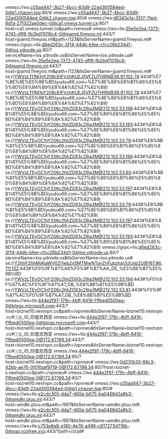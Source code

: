 vmess://ws:c05ad447-3b27-4bcc-83d9-22ad300584ed-0@k1.chaoxn.top:80/#
vmess://ws:c05ad447-3b27-4bcc-83d9-22ad300584ed-0@k2.chaoxn.top:80/#
vmess://ws:d6343cfa-3517-11ed-8d1a-27f322ae0dec-0@ca1.vmess.tunnel.cx:80/?host=ca1.vmess.tunnel.cx&path=/vmess#
vmess://ws+tls:35e5e2ea-1372-4745-dff8-fb2bd11016c4-0@jpamd.fineyoo.ml:443/?host=jpamd.fineyoo.ml&path=/123&tlsServerName=jpamd.fineyoo.ml#
vmess://grpc+tls:d6ed263c-3f14-44db-bfee-cfcc26b234d1-0@los.ydnode.us:80/?serviceName=los.ydnode.us&tlsServerName=los.ydnode.us#
vmess://ws+tls:35e5e2ea-1372-4745-dff8-fb2bd11016c4-0@jpamd.fineyoo.ml:443/?host=jpamd.fineyoo.ml&path=/123&tlsServerName=jpamd.fineyoo.ml#
ss://YWVzLTI1Ni1nY206cEtFVzhKUEJ5VFZUTHRN@38.91.102.74:443#%E7%BE%8E%E5%9B%BD(yudou66.com+%E7%8E%89%E8%B1%86%E5%85%8D%E8%B4%B9%E8%8A%82%E7%82%B9)
ss://YWVzLTI1Ni1nY206cEtFVzhKUEJ5VFZUTHRN@38.91.102.74:443#%E7%BE%8E%E5%9B%BD(yudou66.com+%E7%8E%89%E8%B1%86%E5%85%8D%E8%B4%B9%E8%8A%82%E7%82%B9)
ss://YWVzLTEyOC1nY206c2hhZG93c29ja3M@212.102.53.198:443#%E8%8B%B1%E5%9B%BD(yudou66.com+%E7%8E%89%E8%B1%86%E5%85%8D%E8%B4%B9%E8%8A%82%E7%82%B9)
ss://YWVzLTEyOC1nY206c2hhZG93c29ja3M@212.102.53.193:443#%E8%8B%B1%E5%9B%BD(yudou66.com+%E7%8E%89%E8%B1%86%E5%85%8D%E8%B4%B9%E8%8A%82%E7%82%B9)
ss://YWVzLTEyOC1nY206c2hhZG93c29ja3M@212.102.53.79:443#%E8%8B%B1%E5%9B%BD(yudou66.com+%E7%8E%89%E8%B1%86%E5%85%8D%E8%B4%B9%E8%8A%82%E7%82%B9)
ss://YWVzLTEyOC1nY206c2hhZG93c29ja3M@212.102.53.196:443#%E8%8B%B1%E5%9B%BD(yudou66.com+%E7%8E%89%E8%B1%86%E5%85%8D%E8%B4%B9%E8%8A%82%E7%82%B9)
ss://YWVzLTEyOC1nY206c2hhZG93c29ja3M@212.102.53.80:443#%E8%8B%B1%E5%9B%BD(yudou66.com+%E7%8E%89%E8%B1%86%E5%85%8D%E8%B4%B9%E8%8A%82%E7%82%B9)
ss://YWVzLTEyOC1nY206c2hhZG93c29ja3M@212.102.53.197:443#%E8%8B%B1%E5%9B%BD(yudou66.com+%E7%8E%89%E8%B1%86%E5%85%8D%E8%B4%B9%E8%8A%82%E7%82%B9)
ss://YWVzLTEyOC1nY206c2hhZG93c29ja3M@212.102.53.79:443#%E8%8B%B1%E5%9B%BD(yudou66.com+%E7%8E%89%E8%B1%86%E5%85%8D%E8%B4%B9%E8%8A%82%E7%82%B9)
ss://YWVzLTEyOC1nY206c2hhZG93c29ja3M@212.102.53.197:443#%E8%8B%B1%E5%9B%BD(yudou66.com+%E7%8E%89%E8%B1%86%E5%85%8D%E8%B4%B9%E8%8A%82%E7%82%B9)
ss://YWVzLTEyOC1nY206c2hhZG93c29ja3M@212.102.53.193:443#%E8%8B%B1%E5%9B%BD(yudou66.com+%E7%8E%89%E8%B1%86%E5%85%8D%E8%B4%B9%E8%8A%82%E7%82%B9)
vmess://grpc+tls:d6ed263c-3f14-44db-bfee-cfcc26b234d1-0@los.ydnode.us:80/?serviceName=los.ydnode.us&tlsServerName=los.ydnode.us#
ss://Y2hhY2hhMjAtaWV0Zi1wb2x5MTMwNTpvZnFubzhpUUUxb2U@167.86.111.132:443#%F0%9F%87%A9%F0%9F%87%AA_DE_%E5%BE%B7%E5%9B%BD
ss://YWVzLTEyOC1nY206c2hhZG93c29ja3M@212.102.53.194:443#%F0%9F%87%AC%F0%9F%87%A7_GB_%E8%8B%B1%E5%9B%BD
ss://YWVzLTEyOC1nY206c2hhZG93c29ja3M@212.102.53.81:443#%F0%9F%87%AC%F0%9F%87%A7_GB_%E8%8B%B1%E5%9B%BD
vmess://ws+tls:444e2f97-179c-4bff-8416-f1fbed0500ea-0@blogs.microsoft.com:443/?host=biznet10.nextvpn.cc&path=/vpnneo&tlsServerName=biznet10.nextvpn.cc#🇮🇩_ID_印度尼西亚
vmess://ws+tls:444e2f97-179c-4bff-8416-f1fbed0500ea-0@blogs.microsoft.com:443/?host=biznet10.nextvpn.cc&path=/vpnneo&tlsServerName=biznet10.nextvpn.cc#🇮🇩_ID_印度尼西亚
vmess://ws+tls:444e2f97-179c-4bff-8416-f1fbed0500ea-0@172.67.199.34:443/?host=biznet10.nextvpn.cc&path=/vpnneo&tlsServerName=biznet10.nextvpn.cc#🇮🇩_ID_印度尼西亚
vmess://ws:444e2f97-179c-4bff-8416-f1fbed0500ea-0@172.67.199.34:80/?host=biznet10.nextvpn.cc&path=/vpnneo#
vmess://ws:0d231b33-66c3-42bb-ae76-0f01faaf9719-0@172.67.199.34:80/?host=biznet-s.nextvpn.cc&path=/vpnneo#
vmess://ws:444e2f97-179c-4bff-8416-f1fbed0500ea-0@172.67.199.34:80/?host=biznet10.nextvpn.cc&path=/vpnneo#
vmess://ws:c05ad447-3b27-4bcc-83d9-22ad300584ed-0@jp1.chaoxn.top:80/#
vmess://ws+tls:e2cdc305-dda7-465e-b675-ba0468d2a8b3-0@amdkr.ptuu.ml:443/?host=amdkr.ptuu.ml&path=/987&tlsServerName=amdkr.ptuu.ml#
vmess://ws+tls:e2cdc305-dda7-465e-b675-ba0468d2a8b3-0@amdkr.ptuu.ml:443/?host=amdkr.ptuu.ml&path=/987&tlsServerName=amdkr.ptuu.ml#
vmess://ws+tls:c753e8a8-e180-4e76-a486-c917273d718b-0@sgp.ycsfree.xyz:443/?path=/zcjd#
